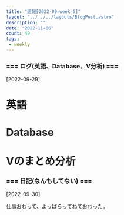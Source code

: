 ```yaml
---
title: "週報[2022-09-week-5]"
layout: "../../../layouts/BlogPost.astro"
description: ""
date: "2022-11-06"
count: 49
tags:
 - weekly
---
```





### === ログ(英語、Database、V分析) ===

[2022-09-29]

# 英語

# Database

# Vのまとめ分析


### === 日記(なんもしてない) ===

[2022-09-30]

仕事おわって、よっぱらってねておわった。
